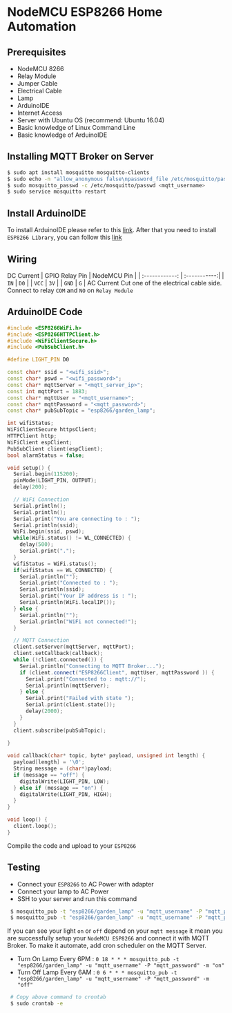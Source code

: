 NodeMCU ESP8266 Home Automation
===

Prerequisites
---
- NodeMCU 8266
- Relay Module
- Jumper Cable
- Electrical Cable
- Lamp
- ArduinoIDE
- Internet Access
- Server with Ubuntu OS (recommend: Ubuntu 16.04)
- Basic knowledge of Linux Command Line
- Basic knowledge of ArduinoIDE

Installing MQTT Broker on Server
---
```sh
$ sudo apt install mosquitto mosquitto-clients
$ sudo echo -n "allow_anonymous false\npassword_file /etc/mosquitto/passwd" > /etc/mosquitto/conf.d/default.conf
$ sudo mosquitto_passwd -c /etc/mosquitto/passwd <mqtt_username>
$ sudo service mosquitto restart
```

Install ArduinoIDE
---
To install ArduinoIDE please refer to this [link](https://www.arduino.cc/en/Main/Software).
After that you need to install `ESP8266 Library`, you can follow this [link](https://randomnerdtutorials.com/how-to-install-esp8266-board-arduino-ide/)

Wiring
---
DC Current
| GPIO Relay Pin | NodeMCU Pin  |
| :------------: | :-----------:|
| `IN`           |  `D0`        |
| `VCC`          | `3V`         |
| `GND`          | `G`          | 
AC Current
Cut one of the electrical cable side. Connect to relay `COM` and `NO` on `Relay Module`

ArduinoIDE Code
---
```c++
#include <ESP8266WiFi.h>
#include <ESP8266HTTPClient.h>
#include <WiFiClientSecure.h>
#include <PubSubClient.h>

#define LIGHT_PIN D0

const char* ssid = "<wifi_ssid>";
const char* pswd = "<wifi_password>";
const char* mqttServer = "<mqtt_server_ip>";
const int mqttPort = 1883;
const char* mqttUser = "<mqtt_username>";
const char* mqttPassword = "<mqtt_password>";
const char* pubSubTopic = "esp8266/garden_lamp";

int wifiStatus;
WiFiClientSecure httpsClient;
HTTPClient http;
WiFiClient espClient;
PubSubClient client(espClient);
bool alarmStatus = false;

void setup() {
  Serial.begin(115200);
  pinMode(LIGHT_PIN, OUTPUT);
  delay(200);

  // WiFi Connection
  Serial.println();
  Serial.println();
  Serial.print("You are connecting to : ");
  Serial.println(ssid);
  WiFi.begin(ssid, pswd);
  while(WiFi.status() != WL_CONNECTED) {
    delay(500);
    Serial.print(".");
  }
  wifiStatus = WiFi.status();
  if(wifiStatus == WL_CONNECTED) {
    Serial.println("");
    Serial.print("Connected to : "); 
    Serial.println(ssid);
    Serial.print("Your IP address is : ");
    Serial.println(WiFi.localIP());
  } else {
    Serial.println("");
    Serial.println("WiFi not connected!");
  }

  // MQTT Connection
  client.setServer(mqttServer, mqttPort);
  client.setCallback(callback);
  while (!client.connected()) {
    Serial.println("Connecting to MQTT Broker...");
    if (client.connect("ESP8266Client", mqttUser, mqttPassword )) {
      Serial.print("Connected to : mqtt://");
      Serial.println(mqttServer);
    } else {
      Serial.print("Failed with state ");
      Serial.print(client.state());
      delay(2000);
    }
  }
  client.subscribe(pubSubTopic);
  
}

void callback(char* topic, byte* payload, unsigned int length) {
  payload[length] = '\0';
  String message = (char*)payload;
  if (message == "off") {
    digitalWrite(LIGHT_PIN, LOW);
  } else if (message == "on") {
    digitalWrite(LIGHT_PIN, HIGH);
  }
}

void loop() {
  client.loop();
}
```
Compile the code and upload to your `ESP8266`

Testing
---
- Connect your `ESP8266` to AC Power with adapter
- Connect your lamp to AC Power
- SSH to your server and run this command
```sh
 $ mosquitto_pub -t "esp8266/garden_lamp" -u "mqtt_username" -P "mqtt_password" -m "on"
 $ mosquitto_pub -t "esp8266/garden_lamp" -u "mqtt_username" -P "mqtt_password" -m "off"
```
If you can see your light `on` or `off` depend on your `mqtt message` it mean you are successfully setup your `NodeMCU ESP8266` and connect it with MQTT Broker.
To make it automate, add cron scheduler on the MQTT Server.
- Turn On Lamp Every 6PM : `0 18 * * * mosquitto_pub -t "esp8266/garden_lamp" -u "mqtt_username" -P "mqtt_password" -m "on"`
- Turn Off Lamp Every 6AM : `0 6 * * * mosquitto_pub -t "esp8266/garden_lamp" -u "mqtt_username" -P "mqtt_password" -m "off"`
```sh
 # Copy above command to crontab
 $ sudo crontab -e
```

